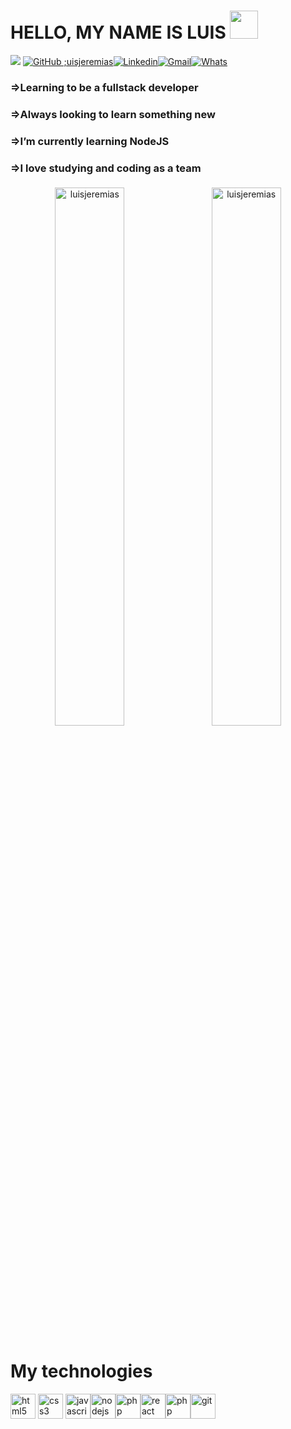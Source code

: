 
# HELLO, MY NAME IS LUIS <img src="https://media.giphy.com/media/hvRJCLFzcasrR4ia7z/giphy.gif" width="45px">
![](https://visitor-badge.glitch.me/badge?page_id=luisjeremias.luisjeremias)
[![GitHub ;uisjeremias](https://img.shields.io/github/followers/luisjeremias?label=follow&style=social)](https://github.com/luisjeremias)[![Linkedin](https://img.shields.io/badge/-LinkedIn-blue?style=flat&logo=Linkedin&logoColor=white)](https://www.linkedin.com/in/luis-geremias/)[![Gmail](https://img.shields.io/badge/-Gmail-c14438?style=flat&logo=Gmail&logoColor=white)](mailto:luisjeremias@gmail.com)[![Whats](https://img.shields.io/badge/-Whatsapp-green?style=flat&logo=Whatsapp&logoColor=white)](https://wa.me/+258846125527)

### =>Learning to be a fullstack developer
### =>Always looking to learn something new
### =>I’m currently learning NodeJS
### =>I love studying and coding as a team

<p align="center">
  <img width="47%" style="padding: 0.3rem" align="center" src="https://github-readme-stats.vercel.app/api/top-langs/?username=luisjeremias&layout=compact&hide=html&hide_border=true" alt="luisjeremias" />
    <img width="47%" style="padding: 0.3rem" align="center" src="https://github-readme-stats.vercel.app/api?username=luisjeremias&show_icons=true&hide_border=true" alt="luisjeremias" /></p>
    
# My technologies

<p align="left" style="min-width: 300px"> <img src="https://www.flaticon.com/svg/static/icons/svg/1216/1216733.svg" alt="html5" width="40" height="40"/> <img src="https://cdn4.iconfinder.com/data/icons/social-media-logos-6/512/121-css3-512.png" alt="css3" width="40" height="40"/>  <img src="https://cdn.worldvectorlogo.com/logos/javascript-1.svg" alt="javascript" width="40" height="40"/><img src="https://cdn.worldvectorlogo.com/logos/nodejs-1.svg" alt="nodejs" width="40" height="40"/><img src="https://https://cdn.worldvectorlogo.com/logos/php-1.svg" alt="php" width="40" height="40"/><img src="https://cdn.worldvectorlogo.com/logos/react-1.svg" alt="react" width="40" height="40"/><img src="https://https://cdn.worldvectorlogo.com/logos/php-1.svg" alt="php" width="40" height="40"/><img src="https://www.vectorlogo.zone/logos/git-scm/git-scm-icon.svg" alt="git" width="40" height="40"/> </p>

